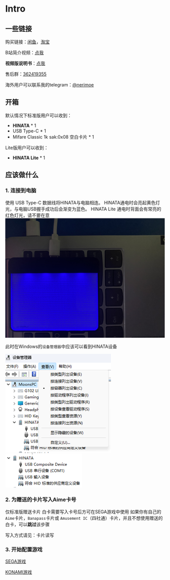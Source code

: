 # Intro

## 一些链接
购买链接：[闲鱼](https://h5.m.goofish.com/item?id=760869027435&ut_sk=1.ZSf9EO9a4R0DAGErR7SMLFRy_21407387_1717915654534.copy.detail.760869027435.3833406938&forceFlush=1)，[淘宝](https://h5.m.taobao.com/awp/core/detail.htm?ft=t&id=764204902702)

B站简介视频：[点我](https://www.bilibili.com/video/BV1Gi421i7ej/)

**视频版说明书**：[点我](https://www.bilibili.com/video/BV1VQCUYyEGA/)

售后群：[362419355](http://qm.qq.com/cgi-bin/qm/qr?_wv=1027&k=UsIXEToqQiFhIiwZTJ8wAexth6r-v4rf&authKey=1RXOSjD3PBobR8neZ02S9wPpoqvuVcFaB2xiUTUFT3tQoxdpJEq7vHvM3vXbNqbA&noverify=0&group_code=362419355)

海外用户可以联系我的telegram：[@nerimoe](http://t.me/nerimoe)

## 开箱
默认情况下标准版用户可以收到：
* **HINATA** * 1
* USB Type-C * 1
* Mifare Classic 1k sak:0x08 空白卡片 * 1

Lite版用户可以收到：
* **HINATA Lite** * 1

## 应该做什么
### 1. 连接到电脑
使用 USB Type-C 数据线将HINATA与电脑相连。
HINATA通电时会亮起黄色灯光，与电脑USB握手成功后会渐变为蓝色。
HINATA Lite 通电时背面会有常亮的红色灯光，请不要在意
![connection](<assets/connection.jpg>)

此时在Windows的```设备管理器```中应该可以看到HINATA设备

![devmgr0](<assets/devmgr0.png>) ![devmgr1](<assets/devmgr1.png>)


### 2. 为赠送的卡片写入Aime卡号
仅标准版赠送卡片
白卡需要写入卡号后方可在SEGA游戏中使用
如果你有自己的`Aime`卡片，`Banapass`卡片或 `Amusement IC`（四社通）卡片，并且不想使用赠送的白卡，可以**跳过**该步骤

写入方式请见：卡片读写

### 3. 开始配置游戏
[SEGA游戏](SEGA/README.md)

[KONAMI游戏]()

